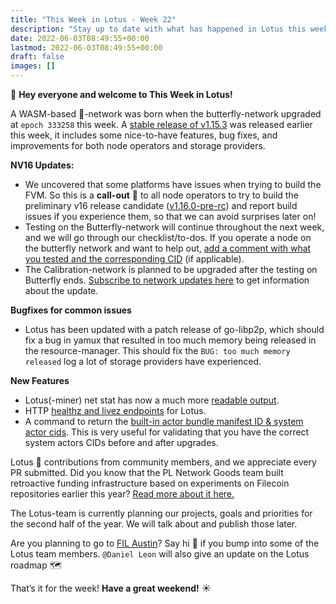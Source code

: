 ```yaml
---
title: "This Week in Lotus - Week 22"
description: "Stay up to date with what has happened in Lotus this week"
date: 2022-06-03T08:49:55+00:00
lastmod: 2022-06-03T08:49:55+00:00
draft: false
images: []
---
```


:wave: **Hey everyone and welcome to This Week in Lotus!**

A WASM-based :butterfly:-network was born when the butterfly-network upgraded at `epoch 333258` this week. A [stable release of v1.15.3](https://github.com/filecoin-project/lotus/releases/tag/v1.15.3) was released earlier this week, it includes some nice-to-have features, bug fixes, and improvements for both node operators and storage providers.

**NV16 Updates:**
- We uncovered that some platforms have issues when trying to build the FVM. So this is a **call-out** :loudspeaker: to all node operators to try to build the preliminary v16 release candidate ([v1.16.0-pre-rc](https://github.com/filecoin-project/lotus/releases/tag/v1.16.0-pre-rc)) and report build issues if you experience them, so that we can avoid surprises later on!
- Testing on the Butterfly-network will continue throughout the next week, and we will go through our checklist/to-dos. If you operate a node on the butterfly network and want to help out, [add a comment with what you tested and the corresponding CID](https://github.com/filecoin-project/lotus/discussions/8346#discussioncomment-2877098) (if applicable).
- The Calibration-network is planned to be upgraded after the testing on Butterfly ends. [Subscribe to network updates here](https://status.filecoin.io) to get information about the update.

**Bugfixes for common issues**
- Lotus has been updated with a patch release of go-libp2p, which should fix a bug in yamux that resulted in too much memory being released in the resource-manager. This should fix the `BUG: too much memory released` log a lot of storage providers have experienced.

**New Features**
- Lotus(-miner) net stat has now a much more [readable output](https://github.com/filecoin-project/lotus/pull/8797).
- HTTP [healthz and livez endpoints](https://github.com/filecoin-project/lotus/pull/8692) for Lotus.
- A command to return the [built-in actor bundle manifest ID & system actor cids](https://github.com/filecoin-project/lotus/pull/8670). This is very useful for validating that you have the correct system actors CIDs before and after upgrades.

Lotus :blue_heart: contributions from community members, and we appreciate every PR submitted. Did you know that the PL Network Goods team built retroactive funding infrastructure based on experiments on Filecoin repositories earlier this year? [Read more about it here.](https://filecoin.io/blog/posts/a-public-goods-experiment-on-filecoin-retroactively-funding-impact-with-quadratic-voting/)

The Lotus-team is currently planning our projects, goals and priorities for the second half of the year. We will talk about and publish those later.

Are you planning to go to [FIL Austin](https://hub.fil.org/filaustin)? Say hi :wave: if you bump into some of the Lotus team members. 
`@Daniel Leon` will also give an update on the Lotus roadmap :world_map:

That’s it for the week! **Have a great weekend!** :sunny: